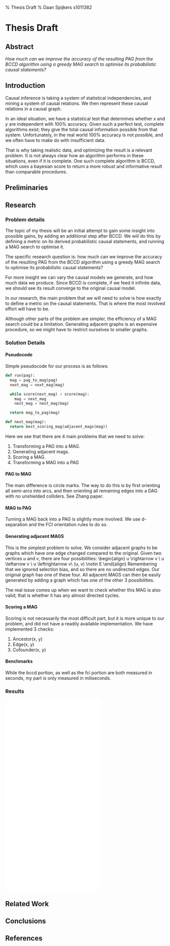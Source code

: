 % Thesis Draft
% Daan Spijkers s1011382
# Thesis Draft

## Abstract
*How much can we improve the accuracy of the resulting PAG from the BCCD
algorithm using a greedy MAG search to optimise its probabilistic causal
statements?*

## Introduction
Causal inference is taking a system of statistical independencies, and
mining a system of causal relations. We then represent these causal
relations in a causal graph.

In an ideal situation, we have a statistical test that determines
whether $x$ and $y$ are independent with 100\% accuracy. Given such a
perfect test, complete algorithms exist; they give the total causal
information possible from that system. Unfortunately, in the real world
100\% accuracy is not possible, and we often have to make do with
insufficient data.

That is why taking realistic data, and optimizing the result is a relevant
problem. It is not always clear how an algorithm performs in these
situations, even if it is complete. One such complete algorithm is BCCD,
which uses a bayesian score to return a more robust and informative result
than comparable procedures.

## Preliminaries

## Research

### Problem details
The topic of my thesis will be an initial attempt to gain some insight
into possible gains, by adding an additional step after BCCD. We will do
this by defining a metric on its derived probabilistic causal statements,
and running a MAG search to optimise it.

The specific research question is: how much can we improve the accuracy of
the resulting PAG from the BCCD algorithm using a greedy MAG search
to optimise its probabilistic causal statements?

For more insight we can vary the causal models we generate, and how much
data we produce. Since BCCD is complete, if we feed it infinite data, we
should see its result converge to the original causal model.

In our research, the main problem that we will need to solve is how
exactly to define a metric on the causal statements. That is where the most
involved effort will have to be.

Although other parts of the problem are simpler, the efficiency of a MAG
search could be a limitation. Generating adjacent graphs is an
expensive procedure, so we might have to restrict ourselves to smaller
graphs.

### Solution Details

#### Pseudocode
Simple pseudocode for our process is as follows:

~~~ python
def run(pag):
  mag = pag_to_mag(pag)
  next_mag = next_mag(mag)

  while score(next_mag) > score(mag):
    mag = next_mag
    next_mag = next_mag(mag)

  return mag_to_pag(mag)

def next_mag(mag):
  return best_scoring_mag(adjacent_mags(mag))
~~~

Here we see that there are 4 main problems that we need to solve:

  1. Transforming a PAG into a MAG.
  2. Generating adjacent mags.
  3. Scoring a MAG.
  4. Transforming a MAG into a PAG

#### PAG to MAG
The main difference is circle marks. The way to do this is by first
orienting all semi-arcs into arcs, and then orienting all remaining edges
into a DAG with no unshielded colliders. See Zhang paper.

#### MAG to PAG
Turning a MAG back into a PAG is slightly more involved. We use
d-separation and the FCI orientation rules to do so.

#### Generating adjacent MAGS
This is the simplest problem to solve. We consider adjacent graphs to be
graphs which have one edge changed compared to the original. Given two
vertices $u$ and $v$, there are four possibilities:
\begin{align}
  u \rightarrow v \\
  u \leftarrow v \\
  u \leftrightarrow v\\
  (u, v) \notin E
\end{align}
Remembering that we ignored selection bias, and so there are no undirected
edges. Our original graph has one of these four. All adjacent MAGS can
then be easily generated by adding a graph which has one of the other 3
possibilities.

The real issue comes up when we want to check whether this MAG is also
valid; that is whether it has any almost directed cycles.

#### Scoring a MAG
Scoring is not necessarily the most difficult part, but it is more
unique to our problem, and did not have a readily available
implementation. We have implemented 3 checks:

  1. Ancestor(x, y)
  2. Edge(x, y)
  3. Cofounder(x, y)

#### Benchmarks
While the bccd portion, as well as the fci portion are both measured in
seconds, my part is only measured in miliseconds.

### Results

![nodes pag](../data/results/nodes_pag_acc.pdf)
![nodes causal](../data/results/nodes_causal_acc.pdf)
![skel pag](../data/results/skel_pag_acc.pdf)
![skel causal](../data/results/skel_causal_acc.pdf)

## Related Work

## Conclusions

## References
